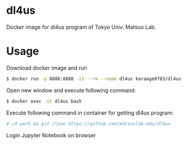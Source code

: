 # dl4us
Docker image for dl4us program of Tokyo Univ. Matsuo Lab.

# Usage
Download docker image and run
```sh
$ docker run -p 8888:8888 -it --rm --name dl4us karaage0703/dl4us
```

Open new window and execute following command:
```sh
$ docker exec -it dl4us bash
```

Execute following command in container for getting dl4us program:
```sh
# cd work && git clone https://github.com/matsuolab-edu/dl4us
```

Login Jupyter Notebook on browser